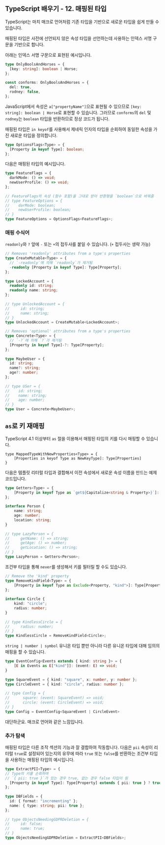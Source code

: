 ## TypeScript 배우기 - 12. 매핑된 타입

TypeScript는 마치 매크로 언어처럼 기존 타입을 기반으로 새로운 타입을 쉽게 만들 수 있습니다.

매핑된 타입은 사전에 선언되지 않은 속성 타입을 선언하는데 사용하는 인덱스 서명 구문을 기반으로 합니다.

아래는 인덱스 서명 구문으로 표현된 예시입니다.

```typescript
type OnlyBoolsAndHorses = {
  [key: string]: boolean | Horse;
};
 
const conforms: OnlyBoolsAndHorses = {
  del: true,
  rodney: false,
};
```

JavaScript에서 속성은 `a["propertyName"]`으로 표현될 수 있으므로 `[key: string]: boolean | Horse`로 표현할 수 있습니다. 그러므로 `conforms`의 `del` 및 `rodney`는 `boolean` 타입을 반환하므로 정상 코드가 됩니다.

매핑된 타입은 `in keyof`를 사용해서 제네릭 인자의 타입을 순회하여 동일한 속성을 가진 새로운 타입을 정의합니다.

```typescript
type OptionsFlags<Type> = {
  [Property in keyof Type]: boolean;
};
```

다음은 매핑된 타입의 예시입니다.

```typescript
type FeatureFlags = {
  darkMode: () => void;
  newUserProfile: () => void;
};
 
// FeatureFlags의 속성 (함수 포함)을 그대로 받아 반환형을 `boolean`으로 바꿔줌
// type FeatureOptions = {
//    darMode: boolean;
//    newUserProfile: boolean;
// }
type FeatureOptions = OptionsFlags<FeatureFlags>;
```


###  매핑 수식어

`readonly`와 `?` 앞에 `-` 또는 `+`의 접두사를 붙일 수 있습니다. (`+` 접두사는 생략 가능)

```typescript
// Removes 'readonly' attributes from a type's properties
type CreateMutable<Type> = {
  // `-readonly`에 의해 `readonly`가 제거됨
  -readonly [Property in keyof Type]: Type[Property];
};
 
type LockedAccount = {
  readonly id: string;
  readonly name: string;
};
 
// type UnlockedAccount = {
//     id: string;
//     name: string;
// }
type UnlockedAccount = CreateMutable<LockedAccount>;
```

```typescript
// Removes 'optional' attributes from a type's properties
type Concrete<Type> = {
  // `-?`에 의해 `?`가 제거됨
  [Property in keyof Type]-?: Type[Property];
};
 
type MaybeUser = {
  id: string;
  name?: string;
  age?: number;
};
 
// type USer = {
//    id: string;
//    name: string;
//    age: number;
// }
type User = Concrete<MaybeUser>;
```


## `as`로 키 재매핑

TypeScript 4.1 이상부터 `as` 절을 이용해서 매핑된 타입의 키를 다시 매핑할 수 있습니다.

```
type MappedTypeWithNewProperties<Type> = {
    [Properties in keyof Type as NewKeyType]: Type[Properties]
}
```

다음은 템플릿 리터럴 타입과 결합해서 이전 속성에서 새로운 속성 이름을 만드는 예제 코드입니다.

```typescript
type Getters<Type> = {
    [Property in keyof Type as `get${Capitalize<string & Property>}`]: () => Type[Property]
};
 
interface Person {
    name: string;
    age: number;
    location: string;
}
 
// type LazyPerson = {
//     getName: () => string;
//     getAge: () => number;
//     getLocation: () => string;
// }
type LazyPerson = Getters<Person>;
```

조건부 타입을 통해 `never`를 생성해서 키를 필터릴 할 수도 있습니다.

```typescript
// Remove the 'kind' property
type RemoveKindField<Type> = {
    [Property in keyof Type as Exclude<Property, "kind">]: Type[Property]
};
 
interface Circle {
    kind: "circle";
    radius: number;
}
 
// type KindlessCircle = {
//     radius: number;
// }
type KindlessCircle = RemoveKindField<Circle>;
```

`string | number | symbol` 유니온 타입 뿐만 아니라 다른 유니온 타입에 대해 임의의 매핑을 할 수 있습니다.

```typescript
type EventConfig<Events extends { kind: string }> = {
    [E in Events as E["kind"]]: (event: E) => void;
}
 
type SquareEvent = { kind: "square", x: number, y: number };
type CircleEvent = { kind: "circle", radius: number };
 
// type Config = {
//      square: (event: SquareEvent) => void;
//      circle: (event: CircleEvent) => void;
// }
type Config = EventConfig<SquareEvent | CircleEvent>
```

대단하군요. 매크로 언어와 같은 느낌입니다.


### 추가 탐색

매핑된 타입은 다른 조작 섹션의 기능과 잘 결합하여 작동합니다. 다음은 `pii` 속성이 리터럴 `true`로 설정되어 있는지의 유무에 따라 `true` 또는 `false`를 반환하는 조건부 타입을 사용하는 매핑된 타입의 예시입니다.

```typescript
type ExtractPII<Type> = {
// Type의 키를 순회하며
// `{ pii: true }`가 있는 경우 true, 없는 경우 false 타입이 됨
  [Property in keyof Type]: Type[Property] extends { pii: true } ? true : false;
};
 
type DBFields = {
  id: { format: "incrementing" };
  name: { type: string; pii: true };
};
 
// type ObjectsNeedingGDPRDeletion = {
//     id: false;
//     name: true;
// }
type ObjectsNeedingGDPRDeletion = ExtractPII<DBFields>;
```
